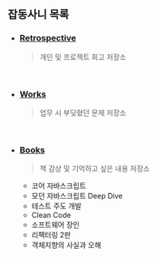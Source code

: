 ## 잡동사니 목록

- ### [Retrospective](https://github.com/worldsource93/this_and_that/tree/main/DoodlingNotes/Retrospective)

  > 개인 및 프로젝트 회고 저장소

    <br />

- ### [Works](https://github.com/worldsource93/this_and_that/tree/main/DoodlingNotes/Works)

  > 업무 시 부딪혔던 문제 저장소

    <br />

- ### [Books](https://github.com/worldsource93/this_and_that/tree/main/DoodlingNotes/Books)

  > 책 감상 및 기억하고 싶은 내용 저장소

  - 코어 자바스크립트
  - 모던 자바스크립트 Deep Dive
  - 테스트 주도 개발
  - Clean Code
  - 소프트웨어 장인
  - 리팩터링 2판
  - 객체지향의 사실과 오해
